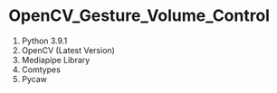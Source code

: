 # OpenCV_Gesture_Volume_Control
1. Python 3.9.1
2. OpenCV (Latest Version)
3. Mediapipe Library
4. Comtypes
5. Pycaw
